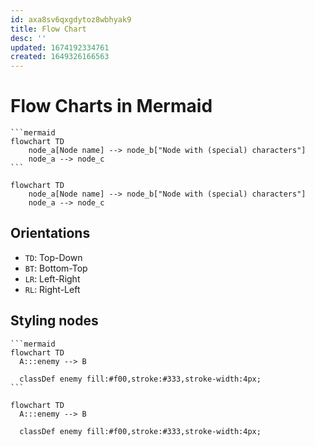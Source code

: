 ```yaml
---
id: axa8sv6qxgdytoz8wbhyak9
title: Flow Chart
desc: ''
updated: 1674192334761
created: 1649326166563
---
```


# Flow Charts in Mermaid

````
```mermaid
flowchart TD
    node_a[Node name] --> node_b["Node with (special) characters"]
    node_a --> node_c
```
````

```mermaid
flowchart TD
    node_a[Node name] --> node_b["Node with (special) characters"]
    node_a --> node_c
```

## Orientations
- `TD`: Top-Down
- `BT`: Bottom-Top
- `LR`: Left-Right
- `RL`: Right-Left

## Styling nodes

````
```mermaid
flowchart TD
  A:::enemy --> B

  classDef enemy fill:#f00,stroke:#333,stroke-width:4px;
```
````

```mermaid
flowchart TD
  A:::enemy --> B

  classDef enemy fill:#f00,stroke:#333,stroke-width:4px;
```
